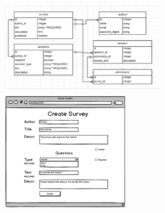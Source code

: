 ![alt tag](https://github.com/Ru-Da-Me/survey_opposum/blob/master/app/assets/images/database_chart.png)



![alt tag](https://github.com/Ru-Da-Me/survey_opposum/blob/master/app/assets/images/wireframe.png)
